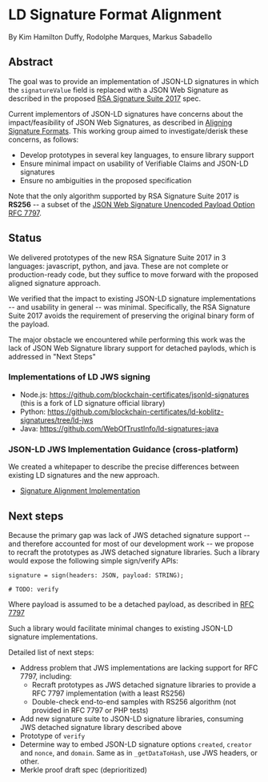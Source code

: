 # LD Signature Format Alignment

By Kim Hamilton Duffy, Rodolphe Marques, Markus Sabadello

## Abstract

The goal was to provide an implementation of JSON-LD signatures in which the `signatureValue` field is replaced with a JSON Web Signature as described in the proposed [RSA Signature Suite 2017](https://w3c-dvcg.github.io/lds-rsa2017/) spec. 

Current implementors of JSON-LD signatures have concerns about the impact/feasibility of JSON Web Signatures, as described in [Aligning Signature Formats](https://github.com/WebOfTrustInfo/rebooting-the-web-of-trust-spring2017/blob/master/topics-and-advance-readings/SignatureFormatAlignment.md). This working group aimed to investigate/derisk these concerns, as follows:
- Develop prototypes in several key languages, to ensure library support
- Ensure minimal impact on usability of Verifiable Claims and JSON-LD signatures
- Ensure no ambiguities in the proposed specification

Note that the only algorithm supported by RSA Signature Suite 2017 is __RS256__ -- a subset of the [JSON Web Signature Unencoded Payload Option RFC 7797](https://datatracker.ietf.org/doc/html/rfc7797).

## Status

We delivered prototypes of the new RSA Signature Suite 2017 in 3 languages: javascript, python, and java. These are not complete or production-ready code, but they suffice to move forward with the proposed aligned signature approach.

We verified that the impact to existing JSON-LD signature implementations -- and usability in general -- was minimal. Specifically, the RSA Signature Suite 2017 avoids the requirement of preserving the original binary form of the payload.

The major obstacle we encountered while performing this work was the lack of JSON Web Signature library support for detached paylods, which is addressed in "Next Steps"

### Implementations of LD JWS signing

- Node.js: https://github.com/blockchain-certificates/jsonld-signatures (this is a fork of LD signature official library)
- Python: https://github.com/blockchain-certificates/ld-koblitz-signatures/tree/ld-jws
- Java: https://github.com/WebOfTrustInfo/ld-signatures-java

### JSON-LD JWS Implementation Guidance (cross-platform)

We created a whitepaper to describe the precise differences between existing LD signatures and the new approach.

- [Signature Alignment Implementation](SignatureAlignmentImplementation.md)

## Next steps

Because the primary gap was lack of JWS detached signature support -- and therefore accounted for most of our development work -- we propose to recraft the prototypes as JWS detached signature libraries. Such a library would expose the following simple sign/verify APIs:

```
signature = sign(headers: JSON, payload: STRING);

# TODO: verify
```

Where payload is assumed to be a detached payload, as described in [RFC 7797](https://tools.ietf.org/html/rfc7797)

Such a library would facilitate minimal changes to existing JSON-LD signature implementations.

Detailed list of next steps:

- Address problem that JWS implementations are lacking support for RFC 7797, including:
  - Recraft prototypes as JWS detached signature libraries to provide a RFC 7797 implementation (with a least RS256)
  - Double-check end-to-end samples with RS256 algorithm (not provided in RFC 7797 or PHP tests)
- Add new signature suite to JSON-LD signature libraries, consuming JWS detached signature library described above
- Prototype of `verify`
- Determine way to embed JSON-LD signature options `created`, `creator` and `nonce`, and `domain`. Same as in `_getDataToHash`, use JWS headers, or other.
- Merkle proof draft spec (deprioritized)

